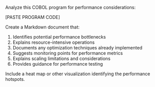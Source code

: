 Analyze this COBOL program for performance considerations:

[PASTE PROGRAM CODE]

Create a Markdown document that:
1. Identifies potential performance bottlenecks
2. Explains resource-intensive operations
3. Documents any optimization techniques already implemented
4. Suggests monitoring points for performance metrics
5. Explains scaling limitations and considerations
6. Provides guidance for performance testing

Include a heat map or other visualization identifying the performance hotspots.